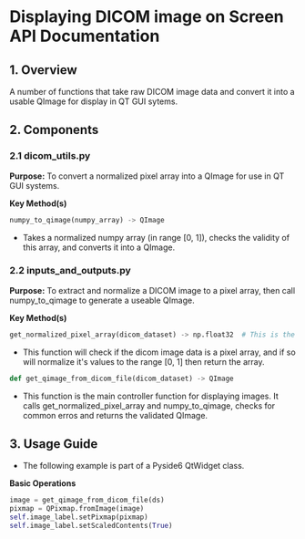 # Displaying DICOM image on Screen API Documentation

## 1. Overview

A number of functions that take raw DICOM image data and convert it into a usable QImage for display in QT GUI sytems.

## 2. Components

### 2.1 dicom_utils.py

**Purpose:** To convert a normalized pixel array into a QImage for use in QT GUI systems.

**Key Method(s)**

```python
numpy_to_qimage(numpy_array) -> QImage
```

- Takes a normalized numpy array (in range [0, 1]), checks the validity of this array, and converts it into a QImage.

### 2.2 inputs_and_outputs.py

**Purpose:** To extract and normalize a DICOM image to a pixel array, then call numpy_to_qimage to generate a useable QImage.

**Key Method(s)**

```python
get_normalized_pixel_array(dicom_dataset) -> np.float32  # This is the type of the normalized pixel array
```

- This function will check if the dicom image data is a pixel array, and if so will normalize it's values to the range [0, 1] then return the array.

```python
def get_qimage_from_dicom_file(dicom_dataset) -> QImage
```

- This function is the main controller function for displaying images. It calls get_normalized_pixel_array and numpy_to_qimage, checks for common erros and returns the validated QImage.

## 3. Usage Guide

- The following example is part of a Pyside6 QtWidget class.

**Basic Operations**

```python
image = get_qimage_from_dicom_file(ds)
pixmap = QPixmap.fromImage(image)
self.image_label.setPixmap(pixmap)
self.image_label.setScaledContents(True)
```
